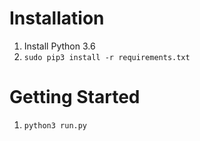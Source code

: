 # Installation

1. Install Python 3.6
2. `sudo pip3 install -r requirements.txt`


# Getting Started

1. `python3 run.py`
